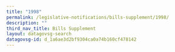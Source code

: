 ```yaml
---
title: "1998"
permalink: /legislative-notifications/bills-supplement/1998/
description: ""
third_nav_title: Bills Supplement
layout: datagovsg-search
datagovsg-id: d_1a6ae3d2bf9304ca0a74b160cf478142
---
```

